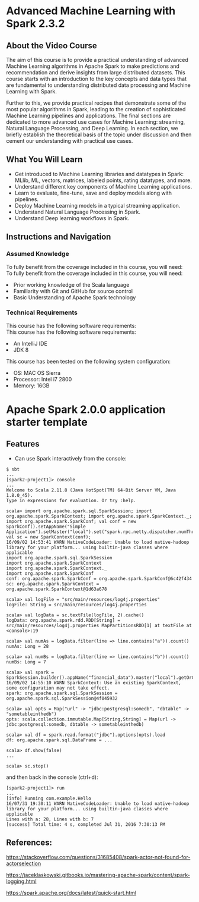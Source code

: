 ﻿# Advanced Machine Learning with Spark 2.3.2
## About the Video Course
The aim of this course is to provide a practical understanding of advanced Machine Learning algorithms in Apache Spark to make predictions and recommendation and derive insights from large distributed datasets. This course starts with an introduction to the key concepts and data types that are fundamental to understanding distributed data processing and Machine Learning with Spark.

Further to this, we provide practical recipes that demonstrate some of the most popular algorithms in Spark, leading to the creation of sophisticated Machine Learning pipelines and applications. The final sections are dedicated to more advanced use cases for Machine Learning: streaming, Natural Language Processing, and Deep Learning. In each section, we briefly establish the theoretical basis of the topic under discussion and then cement our understanding with practical use cases.

<H2>What You Will Learn</H2>
<DIV class=book-info-will-learn-text>
<UL>
<LI> Get introduced to Machine Learning libraries and datatypes in Spark: MLlib, ML, vectors, matrices, labeled points, rating datatypes, and more.
<LI> Understand different key components of Machine Learning applications.
<LI> Learn to evaluate, fine-tune, save and deploy models along with pipelines.
<LI> Deploy Machine Learning models in a typical streaming application.
<LI> Understand Natural Language Processing in Spark.
<LI> Understand Deep learning workflows in Spark.
  
  </LI></UL></DIV>

## Instructions and Navigation
### Assumed Knowledge
To fully benefit from the coverage included in this course, you will need:<br/>
To fully benefit from the coverage included in this course, you will need:

<LI> Prior working knowledge of the Scala language
<LI> Familiarity with Git and GitHub for source control
<LI> Basic Understanding of Apache Spark technology

### Technical Requirements
This course has the following software requirements:<br/>
This course has the following software requirements:
<LI> An IntelliJ IDE
<LI> JDK 8 

This course has been tested on the following system configuration:
<LI> OS: MAC OS Sierra
<LI> Processor: Intel i7 2800
<LI> Memory: 16GB

# Apache Spark 2.0.0 application starter template

## Features

- Can use Spark interactively from the console:

```
$ sbt
...
[spark2-project1]> console
...
Welcome to Scala 2.11.8 (Java HotSpot(TM) 64-Bit Server VM, Java 1.8.0_45).
Type in expressions for evaluation. Or try :help.

scala> import org.apache.spark.sql.SparkSession; import org.apache.spark.SparkContext; import org.apache.spark.SparkContext._; import org.apache.spark.SparkConf; val conf = new SparkConf().setAppName("Simple Application").setMaster("local").set("spark.rpc.netty.dispatcher.numThreads","2"); val sc = new SparkContext(conf); 
16/09/02 14:53:41 WARN NativeCodeLoader: Unable to load native-hadoop library for your platform... using builtin-java classes where applicable
import org.apache.spark.sql.SparkSession
import org.apache.spark.SparkContext
import org.apache.spark.SparkContext._
import org.apache.spark.SparkConf
conf: org.apache.spark.SparkConf = org.apache.spark.SparkConf@6c42f434
sc: org.apache.spark.SparkContext = org.apache.spark.SparkContext@1d63a678

scala> val logFile = "src/main/resources/log4j.properties"
logFile: String = src/main/resources/log4j.properties

scala> val logData = sc.textFile(logFile, 2).cache()
logData: org.apache.spark.rdd.RDD[String] = src/main/resources/log4j.properties MapPartitionsRDD[1] at textFile at <console>:19

scala> val numAs = logData.filter(line => line.contains("a")).count()
numAs: Long = 28

scala> val numBs = logData.filter(line => line.contains("b")).count()
numBs: Long = 7

scala> val spark = SparkSession.builder().appName("financial_data").master("local").getOrCreate()
16/09/02 14:55:10 WARN SparkContext: Use an existing SparkContext, some configuration may not take effect.
spark: org.apache.spark.sql.SparkSession = org.apache.spark.sql.SparkSession@4f045932

scala> val opts = Map("url" -> "jdbc:postgresql:somedb", "dbtable" -> "sometableinthedb")
opts: scala.collection.immutable.Map[String,String] = Map(url -> jdbc:postgresql:somedb, dbtable -> sometableinthedb)

scala> val df = spark.read.format("jdbc").options(opts).load
df: org.apache.spark.sql.DataFrame = ...

scala> df.show(false)
...

scala> sc.stop()
```

and then back in the console (ctrl+d):

```
[spark2-project1]> run
...
[info] Running com.example.Hello
16/07/31 19:30:11 WARN NativeCodeLoader: Unable to load native-hadoop library for your platform... using builtin-java classes where applicable
Lines with a: 28, Lines with b: 7
[success] Total time: 4 s, completed Jul 31, 2016 7:30:13 PM
```

## References:

https://stackoverflow.com/questions/31685408/spark-actor-not-found-for-actorselection

https://jaceklaskowski.gitbooks.io/mastering-apache-spark/content/spark-logging.html

https://spark.apache.org/docs/latest/quick-start.html
